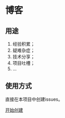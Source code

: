 # 博客

## 用途

1. 经验积累；
2. 疑难杂症；
3. 技术分享；
4. 项目吐槽；
5. ...

## 使用方式

直接在本项目中创建issues。

[开始创建](https://github.com/kingdee-cloudhub/blog/issues)
